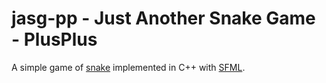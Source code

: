 # jasg-pp - Just Another Snake Game - PlusPlus
A simple game of [snake](https://en.wikipedia.org/wiki/Snake_(video_game))
implemented in C++ with [SFML](https://www.sfml-dev.org/).

